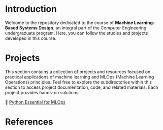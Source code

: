 # Introduction

Welcome to the repository dedicated to the course of **Machine Learning-Based Systems Design**, an integral part of the Computer Engineering undergraduate program. Here, you can follow the studies and projects developed in this course.

# Projects

This section contains a collection of projects and resources focused on practical applications of machine learning and MLOps (Machine Learning Operations) principles. Feel free to explore the subdirectories within this section to access project documentation, code, and related materials. Each project provides hands-on solutions.

📁 [Python Essential for MLOps](./Python_Essentials_for_MLOps/)

# References

